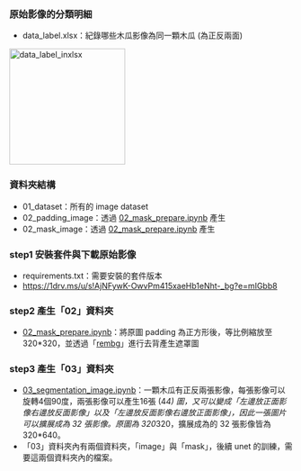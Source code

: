 


### 原始影像的分類明細
- data_label.xlsx：紀錄哪些木瓜影像為同一顆木瓜 (為正反兩面)
<img width="206" alt="data_label_inxlsx" src="https://user-images.githubusercontent.com/45505414/202681081-dead0c69-b0cb-4a15-a45f-641069a362e4.png">

### 資料夾結構
- 01_dataset：所有的 image dataset
- 02_padding_image：透過 [02_mask_prepare.ipynb](https://github.com/jack155861/papaya_image_classification/blob/main/02_mask_prepare.ipynb) 產生
- 02_mask_image：透過 [02_mask_prepare.ipynb](https://github.com/jack155861/papaya_image_classification/blob/main/02_mask_prepare.ipynb) 產生

### step1 安裝套件與下載原始影像
- requirements.txt：需要安裝的套件版本
- https://1drv.ms/u/s!AjNFywK-OwvPm415xaeHb1eNht-_bg?e=mIGbb8
### step2 產生「02」資料夾
- [02_mask_prepare.ipynb](https://github.com/jack155861/papaya_image_classification/blob/main/02_mask_prepare.ipynb)：將原圖 padding 為正方形後，等比例縮放至 320*320，並透過「[rembg](https://pypi.org/project/rembg/)」進行去背產生遮罩圖  
### step3 產生「03」資料夾
- [03_segmentation_image.ipynb](https://github.com/jack155861/papaya_image_classification/blob/main/03_segmentation_image.ipynb)：一顆木瓜有正反兩張影像，每張影像可以旋轉4個90度，兩張影像可以產生16張 (4*4) 圖，又可以變成「左邊放正面影像右邊放反面影像」以及「左邊放反面影像右邊放正面影像」，因此一張圖片可以擴展成為 32 張影像。原圖為 320*320，擴展成為的 32 張影像皆為 320*640。
- 「03」資料夾內有兩個資料夾，「image」與「mask」，後續 unet 的訓練，需要這兩個資料夾內的檔案。

